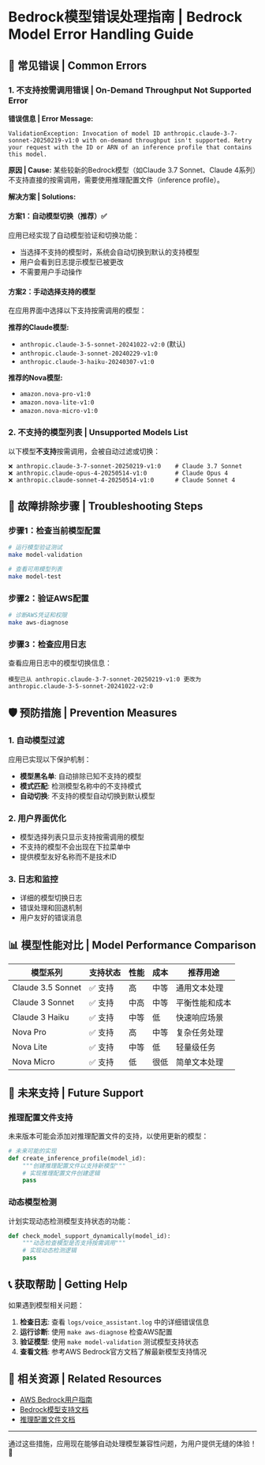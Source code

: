 # Bedrock模型错误处理指南 | Bedrock Model Error Handling Guide

## 🚨 常见错误 | Common Errors

### 1. 不支持按需调用错误 | On-Demand Throughput Not Supported Error

**错误信息 | Error Message:**
```
ValidationException: Invocation of model ID anthropic.claude-3-7-sonnet-20250219-v1:0 with on-demand throughput isn't supported. Retry your request with the ID or ARN of an inference profile that contains this model.
```

**原因 | Cause:**
某些较新的Bedrock模型（如Claude 3.7 Sonnet、Claude 4系列）不支持直接的按需调用，需要使用推理配置文件（inference profile）。

**解决方案 | Solutions:**

#### 方案1：自动模型切换（推荐）✅
应用已经实现了自动模型验证和切换功能：

- 当选择不支持的模型时，系统会自动切换到默认的支持模型
- 用户会看到日志提示模型已被更改
- 不需要用户手动操作

#### 方案2：手动选择支持的模型
在应用界面中选择以下支持按需调用的模型：

**推荐的Claude模型:**
- `anthropic.claude-3-5-sonnet-20241022-v2:0` (默认)
- `anthropic.claude-3-sonnet-20240229-v1:0`
- `anthropic.claude-3-haiku-20240307-v1:0`

**推荐的Nova模型:**
- `amazon.nova-pro-v1:0`
- `amazon.nova-lite-v1:0`
- `amazon.nova-micro-v1:0`

### 2. 不支持的模型列表 | Unsupported Models List

以下模型**不支持**按需调用，会被自动过滤或切换：

```
❌ anthropic.claude-3-7-sonnet-20250219-v1:0    # Claude 3.7 Sonnet
❌ anthropic.claude-opus-4-20250514-v1:0        # Claude Opus 4
❌ anthropic.claude-sonnet-4-20250514-v1:0      # Claude Sonnet 4
```

## 🔧 故障排除步骤 | Troubleshooting Steps

### 步骤1：检查当前模型配置
```bash
# 运行模型验证测试
make model-validation

# 查看可用模型列表
make model-test
```

### 步骤2：验证AWS配置
```bash
# 诊断AWS凭证和权限
make aws-diagnose
```

### 步骤3：检查应用日志
查看应用日志中的模型切换信息：
```
模型已从 anthropic.claude-3-7-sonnet-20250219-v1:0 更改为 anthropic.claude-3-5-sonnet-20241022-v2:0
```

## 🛡️ 预防措施 | Prevention Measures

### 1. 自动模型过滤
应用已实现以下保护机制：

- **模型黑名单**: 自动排除已知不支持的模型
- **模式匹配**: 检测模型名称中的不支持模式
- **自动切换**: 不支持的模型自动切换到默认模型

### 2. 用户界面优化
- 模型选择列表只显示支持按需调用的模型
- 不支持的模型不会出现在下拉菜单中
- 提供模型友好名称而不是技术ID

### 3. 日志和监控
- 详细的模型切换日志
- 错误处理和回退机制
- 用户友好的错误消息

## 📊 模型性能对比 | Model Performance Comparison

| 模型系列 | 支持状态 | 性能 | 成本 | 推荐用途 |
|---------|---------|------|------|---------|
| Claude 3.5 Sonnet | ✅ 支持 | 高 | 中等 | 通用文本处理 |
| Claude 3 Sonnet | ✅ 支持 | 中高 | 中等 | 平衡性能和成本 |
| Claude 3 Haiku | ✅ 支持 | 中等 | 低 | 快速响应场景 |
| Nova Pro | ✅ 支持 | 高 | 中等 | 复杂任务处理 |
| Nova Lite | ✅ 支持 | 中等 | 低 | 轻量级任务 |
| Nova Micro | ✅ 支持 | 低 | 很低 | 简单文本处理 |

## 🔮 未来支持 | Future Support

### 推理配置文件支持
未来版本可能会添加对推理配置文件的支持，以使用更新的模型：

```python
# 未来可能的实现
def create_inference_profile(model_id):
    """创建推理配置文件以支持新模型"""
    # 实现推理配置文件创建逻辑
    pass
```

### 动态模型检测
计划实现动态检测模型支持状态的功能：

```python
def check_model_support_dynamically(model_id):
    """动态检查模型是否支持按需调用"""
    # 实现动态检测逻辑
    pass
```

## 📞 获取帮助 | Getting Help

如果遇到模型相关问题：

1. **检查日志**: 查看 `logs/voice_assistant.log` 中的详细错误信息
2. **运行诊断**: 使用 `make aws-diagnose` 检查AWS配置
3. **验证模型**: 使用 `make model-validation` 测试模型支持状态
4. **查看文档**: 参考AWS Bedrock官方文档了解最新模型支持情况

## 🔗 相关资源 | Related Resources

- [AWS Bedrock用户指南](https://docs.aws.amazon.com/bedrock/latest/userguide/)
- [Bedrock模型支持文档](https://docs.aws.amazon.com/bedrock/latest/userguide/models-supported.html)
- [推理配置文件文档](https://docs.aws.amazon.com/bedrock/latest/userguide/inference-profiles.html)

---

通过这些措施，应用现在能够自动处理模型兼容性问题，为用户提供无缝的体验！🎉